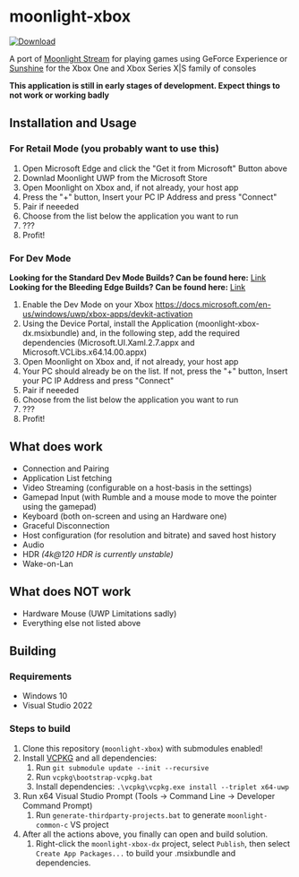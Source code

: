 # moonlight-xbox 

[![Download](https://get.microsoft.com/images/en-us%20dark.svg)](https://apps.microsoft.com/store/detail/9MW1BS08ZBTH?launch=true&mode=full)

A port of [Moonlight Stream](https://moonlight-stream.org/) for playing games using GeForce Experience or [Sunshine](https://github.com/LizardByte/sunshine) for the Xbox One and Xbox Series X|S family of consoles

**This application is still in early stages of development. Expect things to not work or working badly**

## Installation and Usage
### For Retail Mode (you probably want to use this)
1. Open Microsoft Edge and click the "Get it from Microsoft" Button above 
2. Downlad Moonlight UWP from the Microsoft Store
3. Open Moonlight on Xbox and, if not already, your host app
4. Press the "+" button, Insert your PC IP Address and press "Connect"
5. Pair if neeeded
6. Choose from the list below the application you want to run
7. ???
8. Profit!

### For Dev Mode
**Looking for the Standard Dev Mode Builds? Can be found here:** [Link](https://github.com/TheElixZammuto/moonlight-xbox/releases)
**Looking for the Bleeding Edge Builds? Can be found here:** [Link](https://github.com/TheElixZammuto/moonlight-xbox/actions)
1. Enable the Dev Mode on your Xbox https://docs.microsoft.com/en-us/windows/uwp/xbox-apps/devkit-activation
2. Using the Device Portal, install the Application (moonlight-xbox-dx.msixbundle) and, in the following step, add the required dependencies (Microsoft.UI.Xaml.2.7.appx and Microsoft.VCLibs.x64.14.00.appx)
3. Open Moonlight on Xbox and, if not already, your host app
4. Your PC should already be on the list. If not, press the "+" button, Insert your PC IP Address and press "Connect"
5. Pair if neeeded
6. Choose from the list below the application you want to run
7. ???
8. Profit!

## What does work
- Connection and Pairing
- Application List fetching
- Video Streaming (configurable on a host-basis in the settings)
- Gamepad Input (with Rumble and a mouse mode to move the pointer using the gamepad)
- Keyboard (both on-screen and using an Hardware one)
- Graceful Disconnection
- Host configuration (for resolution and bitrate) and saved host history
- Audio
- HDR _(4k@120 HDR is currently unstable)_
- Wake-on-Lan

## What does NOT work
- Hardware Mouse (UWP Limitations sadly)
- Everything else not listed above

## Building

### Requirements

- Windows 10
- Visual Studio 2022

### Steps to build

1. Clone this repository (`moonlight-xbox`) with submodules enabled!
2. Install [VCPKG](https://vcpkg.io/en/index.html) and all dependencies:
    1. Run `git submodule update --init --recursive`
    2. Run `vcpkg\bootstrap-vcpkg.bat`
    3. Install dependencies: `.\vcpkg\vcpkg.exe install --triplet x64-uwp`
3. Run x64 Visual Studio Prompt (Tools → Command Line → Developer Command Prompt)
    1. Run `generate-thirdparty-projects.bat` to generate `moonlight-common-c` VS project
4. After all the actions above, you finally can open and build solution.
    1. Right-click the `moonlight-xbox-dx` project, select `Publish`, then select `Create App Packages...` to build your .msixbundle and dependencies.